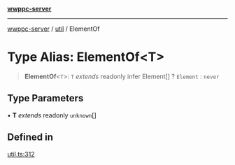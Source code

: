 [**wwppc-server**](../../README.md)

***

[wwppc-server](../../modules.md) / [util](../README.md) / ElementOf

# Type Alias: ElementOf\<T\>

> **ElementOf**\<`T`\>: `T` *extends* readonly infer Element[] ? `Element` : `never`

## Type Parameters

• **T** *extends* readonly `unknown`[]

## Defined in

[util.ts:312](https://github.com/WWPPC/WWPPC-server/blob/893fab4901e205d136b5570c7c0b518b74b2e9d9/src/util.ts#L312)
